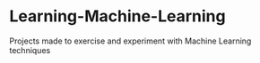 # Learning-Machine-Learning
Projects made to exercise and experiment with Machine Learning techniques
